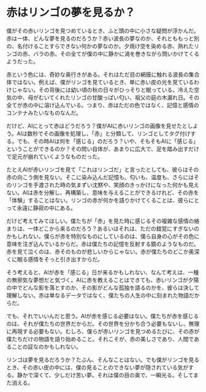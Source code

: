 # 赤はリンゴの夢を見るか？

僕がその赤いリンゴを見つめているとき、ふと頭の中に小さな疑問が浮かんだ。赤は一体、どんな夢を見るのだろうか？赤い波長の夢なのか、それとももっと別の、名付けることすらできない何かの夢なのか。夕焼け空を染める赤、熟れたリンゴの赤、バラの赤。その全てが僕の中に静かに渦を巻きながら問いかけてくるようだった。

赤という色には、奇妙な奥行きがある。それはただ目の網膜に触れる波長の集合体ではない。例えば、僕がリンゴを見ているとき、単に赤い皮の光を見ているわけじゃない。その背後には幼い頃の秋の日々がひっそりと眠っている。冷えた空気の中、母がむいてくれたリンゴの甘酸っぱい匂い、祖父の庭の木漏れ日。その全てが赤の中に溶け込んでいる。つまり、赤はただの色ではなく、記憶と感情のコンテナみたいなものなんだ。

だけど、AIにとって赤はどうだろう？僕がAIに赤いリンゴの画像を見せたとしよう。AIは数秒でその画像を処理し、「赤」と分類して、リンゴとしてタグ付けする。でも、その時AIは何を「感じる」のだろう？いや、そもそもAIに「感じる」ということができるのか？その問い自体が、あまりに広大で、足を踏み出すだけで足元が崩れていくようなものだった。

たとえAIが赤いリンゴを見て「これはリンゴだ」と言ったとしても、彼らはその赤の向こう側を見ない。そこに染み込んだ記憶も、匂いも、温度も、さらにはそのリンゴを手渡された時の気まずい沈黙や、笑顔のきっかけになった何かも見えない。AIは赤を分解し、再構築し、意味を与えることができるけれど、その赤を「体験」することはない。リンゴの赤が何かを語りかけてくることは、彼らにとって永遠に静寂の中にある。

だけど考えてみてほしい。僕たちが「赤」を見た時に感じるその複雑な感情の絡まりは、一体どこから来るのだろう？あるいはそれは、ただの錯覚にすぎないのかもしれない。僕らが赤を特別なものにしているのは、僕ら自身の心がその色に意味を注ぎ込んでいるからだ。赤は僕たちの記憶を反射する鏡のようなものだ。赤を見て泣くのは、赤そのものが悲しいからじゃない。赤が僕たちのどこか奥深くに眠る感情をそっと引き出すからだ。

そう考えると、AIが赤を「感じる」日が来るかもしれない、なんて考えは、一種の無邪気な夢想だと気づく。AIに赤を教えることはできても、赤いリンゴが夕陽の中でどんな影を落とすのか、その影がどんな孤独を語るのかを、彼らは決して理解しない。赤は単なるデータではなく、僕たちの人生の中に刻まれた物語だからだ。

でも、それでいいんだと思う。AIが赤を感じる必要はない。僕たちが赤を感じるのは、それが僕たちの世界だからだ。その世界を分かち合う必要もないし、無理に再現する必要もない。むしろ、僕らが赤いリンゴを見つめるたびに、その赤が僕たちだけの物語を語り始めること。それこそが、赤の美しさであり、人間であることの証なのかもしれない。

リンゴは夢を見るだろうか？たぶん、そんなことはない。でも僕がリンゴを見るとき、その赤い皮の中には、僕の見ることのできない夢が隠されている気がする。静かで深くて、少しだけ苦い夢。それは僕の目の奥で、一瞬光る。そしてまた消える。